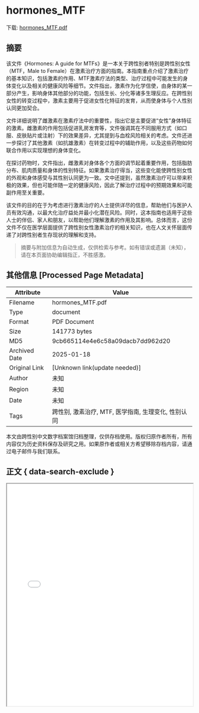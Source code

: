 # hormones_MTF

<!-- tcd_download_link -->
下载: <a href="../hormones_MTF.pdf" download>hormones_MTF.pdf</a>
<!-- tcd_download_link_end -->

## 摘要

<!-- tcd_abstract -->
该文件《Hormones: A guide for MTFs》是一本关于跨性别者特别是跨性别女性（MTF，Male to Female）在激素治疗方面的指南。本指南重点介绍了激素治疗的基本知识，包括激素的作用、MTF激素疗法的类型、治疗过程中可能发生的身体变化以及相关的健康风险等细节。文件指出，激素作为化学信使，由身体的某一部分产生，影响身体其他部分的功能，包括生长、分化等诸多生理反应。在跨性别女性的转变过程中，激素主要用于促进女性化特征的发育，从而使身体与个人性别认同更加契合。

文件详细说明了雌激素在激素疗法中的重要性，指出它是主要促进“女性”身体特征的激素。雌激素的作用包括促进乳房发育等，文件强调其在不同服用方式（如口服、皮肤贴片或注射）下的效果差异，尤其提到与血栓风险相关的考虑。文件还进一步探讨了其他激素（如抗雄激素）在转变过程中的辅助作用，以及这些药物如何联合作用以实现理想的身体变化。

在探讨药物时，文件指出，雌激素对身体各个方面的调节起着重要作用，包括脂肪分布、肌肉质量和身体的性别特征。如果激素治疗得当，这些变化能使跨性别女性的外观和身体感受与其性别认同更为一致。文中还提到，虽然激素治疗可以带来积极的效果，但也可能伴随一定的健康风险，因此了解治疗过程中的预期效果和可能副作用至关重要。

该文件的目的在于为考虑进行激素治疗的人士提供详尽的信息，帮助他们与医护人员有效沟通，以最大化治疗益处并最小化潜在风险。同时，这本指南也适用于这些人士的伴侣、家人和朋友，以帮助他们理解激素的作用及其影响。总体而言，这份文件不仅在医学层面提供了跨性别女性激素治疗的相关知识，也在人文关怀层面传递了对跨性别者生存现状的理解和支持。

<!-- tcd_abstract_end -->

> 摘要与附加信息为自动生成，仅供检索与参考。如有错误或遗漏（未知），请在本页面协助编辑指正，不胜感激。

## 其他信息 [Processed Page Metadata]

| Attribute       | Value                                  |
|-----------------|----------------------------------------|
| Filename        | hormones_MTF.pdf                             |
| Type            | document                                 |
| Format          | PDF Document                               |
| Size            | 141773 bytes                           |
| MD5             | 9cb665114e4e6c58a09dacb7dd962d20                                  |
| Archived Date   | 2025-01-18                             |
| Original Link   | [Unknown link(update needed)]                         |
| Author          | 未知                               |
| Region          | 未知                               |
| Date            | 未知                                 |
| Tags            | 跨性别, 激素治疗, MTF, 医学指南, 生理变化, 性别认同                                 |

本文由跨性别中文数字档案馆归档整理，仅供存档使用。版权归原作者所有，所有内容仅为历史资料保存及研究之用。如果原作者或相关方希望移除存档内容，请通过电子邮件与我们联系。

## 正文 { data-search-exclude }

<!-- tcd_main_text -->
<iframe src="../hormones_MTF.pdf" width="100%" height="600px">
    <p>无法显示PDF，请下载查看。</p>
</iframe>
<!-- tcd_main_text_end -->

